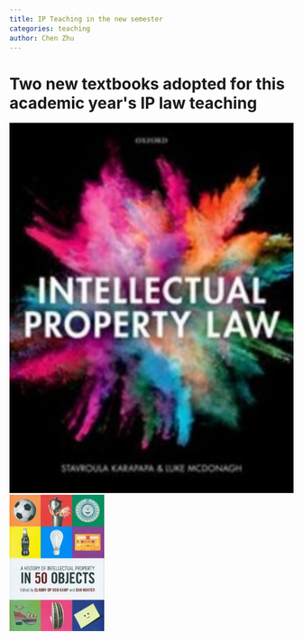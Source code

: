 ```yaml
---
title: IP Teaching in the new semester
categories: teaching
author: Chen Zhu
---
```




# Two new textbooks adopted for this academic year's IP law teaching 

<img src="https://raw.githubusercontent.com/icaruszhu/learning/master/image/blog-image/IP-teaching-book-cover/karapapa-IP%20-aw.jpeg" alt="IP-textbook" style="zoom: 200%;" />
<img src="https://raw.githubusercontent.com/icaruszhu/learning/master/image/blog-image/IP-teaching-book-cover/50-IP-objects.jpg" style="zoom:67%;" />


